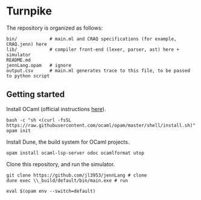 # Turnpike

The repository is organized as follows:

```
bin/            # main.ml and CRAQ specifications (for example, CRAQ.jenn) here
lib/            # compiler front-end (lexer, parser, ast) here + simulator
README.md       
jennLang.opam   # ignore
output.csv      # main.ml generates trace to this file, to be passed to python script
```

## Getting started

Install OCaml (official instructions [here](https://ocaml.org/install)).
```
bash -c "sh <(curl -fsSL https://raw.githubusercontent.com/ocaml/opam/master/shell/install.sh)"
opam init 
```

Install Dune, the build system for OCaml projects.
```
opam install ocaml-lsp-server odoc ocamlformat utop
```

Clone this repository, and run the simulator.
```
git clone https://github.com/jl3953/jennLang # clone
dune exec \\_build/default/bin/main.exe # run
```


```
eval $(opam env --switch=default)
```
